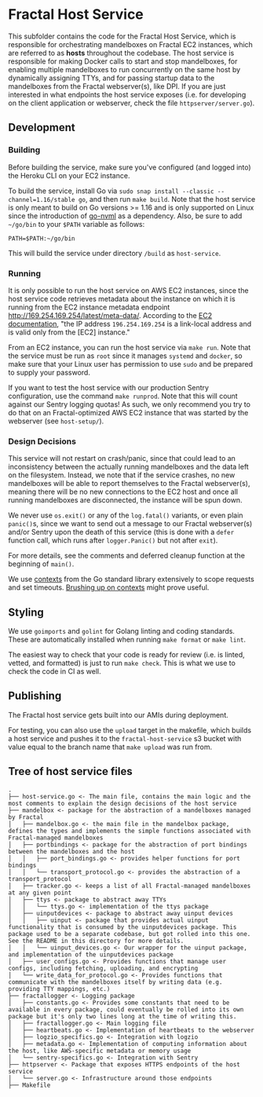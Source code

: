 # Fractal Host Service

This subfolder contains the code for the Fractal Host Service, which is responsible for orchestrating mandelboxes on Fractal EC2 instances, which are referred to as **hosts** throughout the codebase. The host service is responsible for making Docker calls to start and stop mandelboxes, for enabling multiple mandelboxes to run concurrently on the same host by dynamically assigning TTYs, and for passing startup data to the mandelboxes from the Fractal webserver(s), like DPI. If you are just interested in what endpoints the host service exposes (i.e. for developing on the client application or webserver, check the file `httpserver/server.go`).

## Development

### Building

Before building the service, make sure you've configured (and logged into) the Heroku CLI on your EC2 instance.

To build the service, install Go via `sudo snap install --classic --channel=1.16/stable go`, and then run `make build`. Note that the host service is only meant to build on Go versions >= 1.16 and is only supported on Linux since the introduction of [go-nvml](https://github.com/NVIDIA/go-nvml) as a dependency. Also, be sure to add `~/go/bin` to your `$PATH` variable as follows:

```shell
PATH=$PATH:~/go/bin
```

This will build the service under directory `/build` as `host-service`.

### Running

It is only possible to run the host service on AWS EC2 instances, since the host service code retrieves metadata about the instance on which it is running from the EC2 instance metadata endpoint <http://169.254.169.254/latest/meta-data/>. According to the [EC2 documentation](https://docs.aws.amazon.com/AWSEC2/latest/UserGuide/instancedata-data-retrieval.html), "the IP address `196.254.169.254` is a link-local address and is valid only from the [EC2] instance."

From an EC2 instance, you can run the host service via `make run`. Note that the service must be run as `root` since it manages `systemd` and `docker`, so make sure that your Linux user has permission to use `sudo` and be prepared to supply your password.

If you want to test the host service with our production Sentry configuration, use the command `make runprod`. Note that this will count against our Sentry logging quotas! As such, we only recommend you try to do that on an Fractal-optimized AWS EC2 instance that was started by the webserver (see `host-setup/`).

### Design Decisions

This service will not restart on crash/panic, since that could lead to an inconsistency between the actually running mandelboxes and the data left on the filesystem. Instead, we note that if the service crashes, no new mandelboxes will be able to report themselves to the Fractal webserver(s), meaning there will be no new connections to the EC2 host and once all running mandelboxes are disconnected, the instance will be spun down.

We never use `os.exit()` or any of the `log.fatal()` variants, or even plain `panic()`s, since we want to send out a message to our Fractal webserver(s) and/or Sentry upon the death of this service (this is done with a `defer` function call, which runs after `logger.Panic()` but not after `exit`).

For more details, see the comments and deferred cleanup function at the beginning of `main()`.

We use [contexts](https://golang.org/pkg/context/) from the Go standard library extensively to scope requests and set timeouts. [Brushing up on contexts](https://blog.golang.org/context) might prove useful.

## Styling

We use `goimports` and `golint` for Golang linting and coding standards. These are automatically installed when running `make format` or `make lint`.

The easiest way to check that your code is ready for review (i.e. is linted, vetted, and formatted) is just to run `make check`. This is what we use to check the code in CI as well.

## Publishing

The Fractal host service gets built into our AMIs during deployment.

For testing, you can also use the `upload` target in the makefile, which builds a host service and pushes it to the `fractal-host-service` s3 bucket with value equal to the branch name that `make upload` was run from.

## Tree of host service files

```tree
.
├── host-service.go <- The main file, contains the main logic and the most comments to explain the design decisions of the host service
├── mandelbox <- package for the abstraction of a mandelboxes managed by Fractal
│   ├── mandelbox.go <- the main file in the mandelbox package, defines the types and implements the simple functions associated with Fractal-managed mandelboxes
│   ├── portbindings <- package for the abstraction of port bindings between the mandelboxes and the host
│   │   ├── port_bindings.go <- provides helper functions for port bindings
│   │   └── transport_protocol.go <- provides the abstraction of a transport_protocol
│   ├── tracker.go <- keeps a list of all Fractal-managed mandelboxes at any given point
│   ├── ttys <- package to abstract away TTYs
│   │   └── ttys.go <- implementation of the ttys package
│   ├── uinputdevices <- package to abstract away uinput devices
│   │   ├── uinput <- package that provides actual uinput functionality that is consumed by the uinputdevices package. This package used to be a separate codebase, but got rolled into this one. See the README in this directory for more details.
│   │   └── uinput_devices.go <- Our wrapper for the uinput package, and implementation of the uinputdevices package
│   ├── user_configs.go <- Provides functions that manage user configs, including fetching, uploading, and encrypting
│   └── write_data_for_protocol.go <- Provides functions that communicate with the mandelboxes itself by writing data (e.g. providing TTY mappings, etc.)
├── fractallogger <- Logging package
│   ├── constants.go <- Provides some constants that need to be available in every package, could eventually be rolled into its own package but it's only two lines long at the time of writing this.
│   ├── fractallogger.go <- Main logging file
│   ├── heartbeats.go <- Implementation of heartbeats to the webserver
│   ├── logzio_specifics.go <- Integration with logzio
│   ├── metadata.go <- Implementation of computing information about the host, like AWS-specific metadata or memory usage
│   └── sentry-specifics.go <- Integration with Sentry
├── httpserver <- Package that exposes HTTPS endpoints of the host service
│   └── server.go <- Infrastructure around those endpoints
├── Makefile
```
